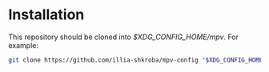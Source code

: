 # Installation

This repository should be cloned into *$XDG_CONFIG_HOME/mpv*. For example:

```sh
git clone https://github.com/illia-shkroba/mpv-config "$XDG_CONFIG_HOME/mpv"
```
